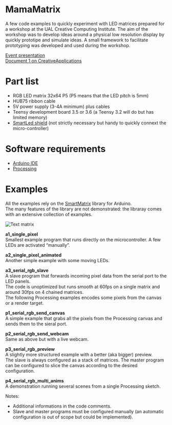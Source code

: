 # MamaMatrix
A few code examples to quickly experiment with LED matrices prepared for a workshop at the UAL Creative Computing Institute.
The aim of the workshop was to develop ideas around a physical low resolution display by quickly prototipe and simulate ideas. 
A small framework to facilitate prototyping was developed and used during the workshop.

[Event presentation](http://one.ca-n.in)\
[Document 1 on CreativeApplications](https://www.creativeapplications.net/can-events/document-1-cans-new-event-seriesexamines-cross-disciplinary-practice/)

# Part list
- RGB LED matrix 32x64 P5 (P5 means that the LED pitch is 5mm)
- HUB75 ribbon cable 
- 5V power supply (3-4A minimum) plus cables
- Teensy development board 3.5 or 3.6 (a Teensy 3.2 will do but has limited memory)
- [SmartLed shield](https://docs.pixelmatix.com/SmartMatrix/) (not strictly necessary but handy to quickly connext the micro-controller)

# Software requirements
- [Arduino IDE](https://www.arduino.cc/en/Main/Software) 
- [Processing](https://www.processing.org/download/)

# Examples
All the examples rely on the [SmartMatrix](https://github.com/pixelmatix/SmartMatrix) library for Arduino.\
The many features of the library are not demonstrated: the libraray comes with an extensive collection of examples.

![Text matrix](https://raw.githubusercontent.com/ertdfgcvb/MamaMatrix/master/pics/a6_text_matrix.gif)

__a1_single_pixel__\
Smallest example program that runs directly on the microcontroller.
A few LEDs are activated “manually”.

__a2_single_pixel_animated__\
Another simple example with some moving LEDs.

__a3_serial_rgb_slave__\
A slave program that forwards incoming pixel data from the serial port to the LED panels.\
The code is unoptimized but runs smooth at 60fps on a single matrix and around 30fps on 4 chained matrices.\
The following Processing examples encodes some pixels from the canvas or a render target.

__p1_serial_rgb_send_canvas__\
A simple example that grabs all the pixels from the Processing canvas and sends them to the sieral port.

__p2_serial_rgb_send_webcam__\
Same as above but with a live webcam.

__p3_serial_rgb_preview__\
A slightly more structured example with a better (aka bigger) preview.\
The slave is always configured as a stack of matrices. The master program can be configured to slice the canvas according to the desired configuration.

__p4_serial_rgb_multi_anims__\
A demonstration running several scenes from a single Processing sketch.

Notes:
- Additional informations in the code comments.
- Slave and master programs must be configured manually (an automatic configuration is out of scope but could be implemented).







